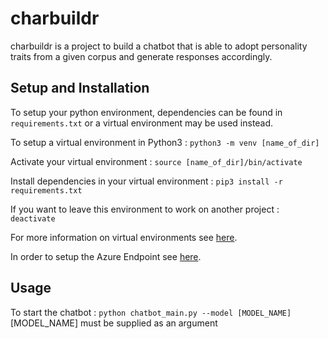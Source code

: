 # charbuildr
charbuildr is a project to build a chatbot that is able to adopt personality traits from a given corpus and generate responses accordingly.

## Setup and Installation
To setup your python environment, dependencies can be found in `requirements.txt` or a virtual environment may be used instead. 

To setup a virtual environment in Python3 : 
`python3 -m venv [name_of_dir]`

Activate your virtual environment : 
`source [name_of_dir]/bin/activate`

Install dependencies in your virtual environment : 
`pip3 install -r requirements.txt`

If you want to leave this environment to work on another project : 
`deactivate`

For more information on virtual environments see [here](https://packaging.python.org/guides/installing-using-pip-and-virtual-environments/). 

In order to setup the Azure Endpoint see [here](https://www.notion.so/willye/Azure-Text-Analytics-b2066f9e1623491ab253488820660bd7).

## Usage
To start the chatbot :  `python chatbot_main.py --model [MODEL_NAME]`
[MODEL_NAME] must be supplied as an argument
